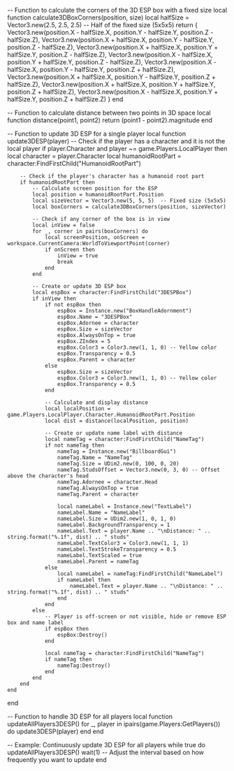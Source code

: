 -- Function to calculate the corners of the 3D ESP box with a fixed size
local function calculate3DBoxCorners(position, size)
    local halfSize = Vector3.new(2.5, 2.5, 2.5)  -- Half of the fixed size (5x5x5)
    return {
        Vector3.new(position.X - halfSize.X, position.Y - halfSize.Y, position.Z - halfSize.Z),
        Vector3.new(position.X + halfSize.X, position.Y - halfSize.Y, position.Z - halfSize.Z),
        Vector3.new(position.X + halfSize.X, position.Y + halfSize.Y, position.Z - halfSize.Z),
        Vector3.new(position.X - halfSize.X, position.Y + halfSize.Y, position.Z - halfSize.Z),
        Vector3.new(position.X - halfSize.X, position.Y - halfSize.Y, position.Z + halfSize.Z),
        Vector3.new(position.X + halfSize.X, position.Y - halfSize.Y, position.Z + halfSize.Z),
        Vector3.new(position.X + halfSize.X, position.Y + halfSize.Y, position.Z + halfSize.Z),
        Vector3.new(position.X - halfSize.X, position.Y + halfSize.Y, position.Z + halfSize.Z)
    }
end

-- Function to calculate distance between two points in 3D space
local function distance(point1, point2)
    return (point1 - point2).magnitude
end

-- Function to update 3D ESP for a single player
local function update3DESP(player)
    -- Check if the player has a character and it is not the local player
    if player.Character and player ~= game.Players.LocalPlayer then
        local character = player.Character
        local humanoidRootPart = character:FindFirstChild("HumanoidRootPart")

        -- Check if the player's character has a humanoid root part
        if humanoidRootPart then
            -- Calculate screen position for the ESP
            local position = humanoidRootPart.Position
            local sizeVector = Vector3.new(5, 5, 5)  -- Fixed size (5x5x5)
            local boxCorners = calculate3DBoxCorners(position, sizeVector)

            -- Check if any corner of the box is in view
            local inView = false
            for _, corner in pairs(boxCorners) do
                local screenPosition, onScreen = workspace.CurrentCamera:WorldToViewportPoint(corner)
                if onScreen then
                    inView = true
                    break
                end
            end

            -- Create or update 3D ESP box
            local espBox = character:FindFirstChild("3DESPBox")
            if inView then
                if not espBox then
                    espBox = Instance.new("BoxHandleAdornment")
                    espBox.Name = "3DESPBox"
                    espBox.Adornee = character
                    espBox.Size = sizeVector
                    espBox.AlwaysOnTop = true
                    espBox.ZIndex = 5
                    espBox.Color3 = Color3.new(1, 1, 0) -- Yellow color
                    espBox.Transparency = 0.5
                    espBox.Parent = character
                else
                    espBox.Size = sizeVector
                    espBox.Color3 = Color3.new(1, 1, 0) -- Yellow color
                    espBox.Transparency = 0.5
                end

                -- Calculate and display distance
                local localPosition = game.Players.LocalPlayer.Character.HumanoidRootPart.Position
                local dist = distance(localPosition, position)

                -- Create or update name label with distance
                local nameTag = character:FindFirstChild("NameTag")
                if not nameTag then
                    nameTag = Instance.new("BillboardGui")
                    nameTag.Name = "NameTag"
                    nameTag.Size = UDim2.new(0, 100, 0, 20)
                    nameTag.StudsOffset = Vector3.new(0, 3, 0) -- Offset above the character's head
                    nameTag.Adornee = character.Head
                    nameTag.AlwaysOnTop = true
                    nameTag.Parent = character

                    local nameLabel = Instance.new("TextLabel")
                    nameLabel.Name = "NameLabel"
                    nameLabel.Size = UDim2.new(1, 0, 1, 0)
                    nameLabel.BackgroundTransparency = 1
                    nameLabel.Text = player.Name .. "\nDistance: " .. string.format("%.1f", dist) .. " studs"
                    nameLabel.TextColor3 = Color3.new(1, 1, 1)
                    nameLabel.TextStrokeTransparency = 0.5
                    nameLabel.TextScaled = true
                    nameLabel.Parent = nameTag
                else
                    local nameLabel = nameTag:FindFirstChild("NameLabel")
                    if nameLabel then
                        nameLabel.Text = player.Name .. "\nDistance: " .. string.format("%.1f", dist) .. " studs"
                    end
                end
            else
                -- Player is off-screen or not visible, hide or remove ESP box and name label
                if espBox then
                    espBox:Destroy()
                end

                local nameTag = character:FindFirstChild("NameTag")
                if nameTag then
                    nameTag:Destroy()
                end
            end
        end
    end
end

-- Function to handle 3D ESP for all players
local function updateAllPlayers3DESP()
    for _, player in ipairs(game.Players:GetPlayers()) do
        update3DESP(player)
    end
end

-- Example: Continuously update 3D ESP for all players
while true do
    updateAllPlayers3DESP()
    wait(1)  -- Adjust the interval based on how frequently you want to update
end
